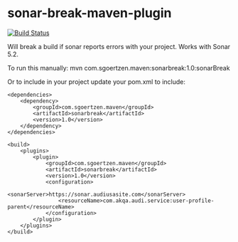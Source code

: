 # sonar-break-maven-plugin

[![Build Status](https://travis-ci.org/sgoertzen/sonar-break-maven-plugin.svg?branch=master)](https://travis-ci.org/sgoertzen/sonar-break-maven-plugin)

Will break a build if sonar reports errors with your project.  Works with Sonar 5.2.

To run this manually:
mvn com.sgoertzen.maven:sonarbreak:1.0:sonarBreak

Or to include in your project update your pom.xml to include:


    <dependencies>
        <dependency>
            <groupId>com.sgoertzen.maven</groupId>
            <artifactId>sonarbreak</artifactId>
            <version>1.0</version>
        </dependency>
    </dependencies>

    <build>
        <plugins>
            <plugin>
                <groupId>com.sgoertzen.maven</groupId>
                <artifactId>sonarbreak</artifactId>
                <version>1.0</version>
                <configuration>
                    <sonarServer>https://sonar.audiusasite.com</sonarServer>
                    <resourceName>com.akqa.audi.service:user-profile-parent</resourceName>
                </configuration>
            </plugin>
        </plugins>
    </build>
